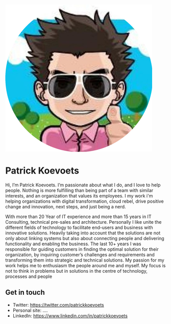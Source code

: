 ![Patrick Koevoets](./avatar.png)

# Patrick Koevoets

Hi, I’m Patrick Koevoets. I’m passionate about what I do, and I love to help people. Nothing is more fulfilling than being part of a team with similar interests, and an organization that values its employees.
I my work i'm helping organizations with digital transformation, cloud rebel, drive positive change and innovation, next steps, and just being a nerd.

With more than 20 Year of IT experience and more than 15 years in IT Consulting, technical pre-sales and architecture. Personally I like unite the different fields of technology to facilitate end-users and business with innovative solutions. Heavily taking into account that the solutions are not only about linking systems but also about connecting people and delivering functionality and enabling the business. The last 10+ years I was responsible for guiding customers in finding the optimal solution for their organization, by inquiring customer’s challenges and requirements and transforming them into strategic and technical solutions.
My passion for my work helps me to enthusiasm the people around me and myself. My focus is not to think in problems but in solutions in the centre of technology, processes and people

## Get in touch

* Twitter: https://twitter.com/patrickkoevoets
* Personal site: ....
* LinkedIn: https://www.linkedin.com/in/patrickkoevoets
